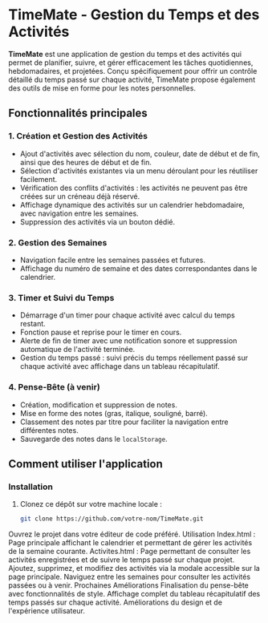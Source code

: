 # TimeMate - Gestion du Temps et des Activités

**TimeMate** est une application de gestion du temps et des activités qui permet de planifier, suivre, et gérer efficacement les tâches quotidiennes, hebdomadaires, et projetées. Conçu spécifiquement pour offrir un contrôle détaillé du temps passé sur chaque activité, TimeMate propose également des outils de mise en forme pour les notes personnelles.

## Fonctionnalités principales

### 1. Création et Gestion des Activités
- Ajout d'activités avec sélection du nom, couleur, date de début et de fin, ainsi que des heures de début et de fin.
- Sélection d'activités existantes via un menu déroulant pour les réutiliser facilement.
- Vérification des conflits d'activités : les activités ne peuvent pas être créées sur un créneau déjà réservé.
- Affichage dynamique des activités sur un calendrier hebdomadaire, avec navigation entre les semaines.
- Suppression des activités via un bouton dédié.

### 2. Gestion des Semaines
- Navigation facile entre les semaines passées et futures.
- Affichage du numéro de semaine et des dates correspondantes dans le calendrier.

### 3. Timer et Suivi du Temps
- Démarrage d'un timer pour chaque activité avec calcul du temps restant.
- Fonction pause et reprise pour le timer en cours.
- Alerte de fin de timer avec une notification sonore et suppression automatique de l'activité terminée.
- Gestion du temps passé : suivi précis du temps réellement passé sur chaque activité avec affichage dans un tableau récapitulatif.

### 4. Pense-Bête (à venir)
- Création, modification et suppression de notes.
- Mise en forme des notes (gras, italique, souligné, barré).
- Classement des notes par titre pour faciliter la navigation entre différentes notes.
- Sauvegarde des notes dans le `localStorage`.

## Comment utiliser l'application

### Installation
1. Clonez ce dépôt sur votre machine locale :
   ```bash
   git clone https://github.com/votre-nom/TimeMate.git
Ouvrez le projet dans votre éditeur de code préféré.
Utilisation
Index.html : Page principale affichant le calendrier et permettant de gérer les activités de la semaine courante.
Activites.html : Page permettant de consulter les activités enregistrées et de suivre le temps passé sur chaque projet.
Ajoutez, supprimez, et modifiez des activités via la modale accessible sur la page principale.
Naviguez entre les semaines pour consulter les activités passées ou à venir.
Prochaines Améliorations
Finalisation du pense-bête avec fonctionnalités de style.
Affichage complet du tableau récapitulatif des temps passés sur chaque activité.
Améliorations du design et de l'expérience utilisateur.
